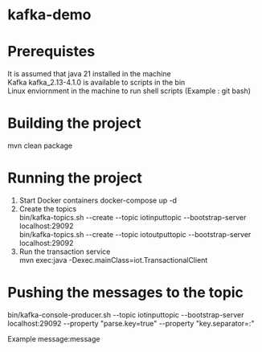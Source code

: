 ﻿# kafka-demo

# Prerequistes

 It is assumed that java 21 installed in the machine <br/>
 Kafka kafka_2.13-4.1.0 is available to scripts in the bin <br/>
 Linux enviornment in the machine to run shell scripts (Example : git bash) <br/>

# Building the project

 mvn clean package <br/>

# Running the project

  1. Start Docker containers docker-compose up -d <br/>
  2. Create the topics <br/>
  bin/kafka-topics.sh --create --topic iotinputtopic --bootstrap-server localhost:29092 <br/>
  bin/kafka-topics.sh --create --topic iotoutputtopic --bootstrap-server localhost:29092 <br/>
  3. Run the transaction service <br/>
  mvn exec:java -Dexec.mainClass=iot.TransactionalClient <br/>

# Pushing the messages to the topic
 bin/kafka-console-producer.sh --topic iotinputtopic --bootstrap-server localhost:29092 --property "parse.key=true" --property "key.separator=:" <br/>

 Example message:message <br/>






